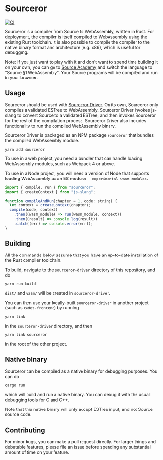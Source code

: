 
# Sourceror 
[![CI](https://github.com/nus-cs4215/sourceror/actions/workflows/ci.yml/badge.svg)](https://github.com/nus-cs4215/sourceror/actions/workflows/ci.yml)

Sourceror is a compiler from Source to WebAssembly, written in Rust.  For deployment, the compiler is itself compiled to WebAssembly using the existing Rust toolchain.  It is also possible to compile the compiler to the native binary format and architecture (e.g. x86), which is useful for debugging.

Note: If you just want to play with it and don't want to spend time building it on your own, you can go to [Source Academy](https://source-academy.github.io/) and switch the language to "Source §1 WebAssembly".  Your Source programs will be compiled and run in your browser.

## Usage

Sourceror should be used with [Sourceror Driver](sourceror-driver). On its own, Sourceror only compiles a validated ESTree to WebAssembly.  Sourceror Driver invokes js-slang to convert Source to a validated ESTree, and then invokes Sourceror for the rest of the compilation process.  Sourceror Driver also includes functionality to run the compiled WebAssembly binary.

Sourceror Driver is packaged as an NPM package `sourceror` that bundles the compiled WebAssembly module.

```
yarn add sourceror
```

To use in a web project, you need a bundler that can handle loading WebAssembly modules, such as Webpack 4 or above.

To use in a Node project, you will need a version of Node that supports loading WebAssembly as an ES module: `--experimental-wasm-modules`.

```js
import { compile, run } from "sourceror";
import { createContext } from "js-slang";

function compileAndRun(chapter = 1, code: string) {
  let context = createContext(chapter);
  compile(code, context)
    .then((wasm_module) => run(wasm_module, context))
    .then((result) => console.log(result))
    .catch((err) => console.error(err));
}
```

## Building

All the commands below assume that you have an up-to-date installation of the Rust compiler toolchain.

To build, navigate to the `sourceror-driver` directory of this repository, and do

```
yarn run build
```

`dist/` and `wasm/` will be created in `sourceror-driver`.

You can then use your locally-built `sourceror-driver` in another project (such as `cadet-frontend`) by running

```
yarn link
```

in the `sourceror-driver` directory, and then

```
yarn link sourceror
```

in the root of the other project.

## Native binary

Sourceror can be compiled as a native binary for debugging purposes.  You can do

```
cargo run
```

which will build and run a native binary.  You can debug it with the usual debugging tools for C and C++.

Note that this native binary will only accept ESTree input, and not Source source code.

## Contributing

For minor bugs, you can make a pull request directly.  For larger things and debatable features, please file an issue before spending any substantial amount of time on your feature.
